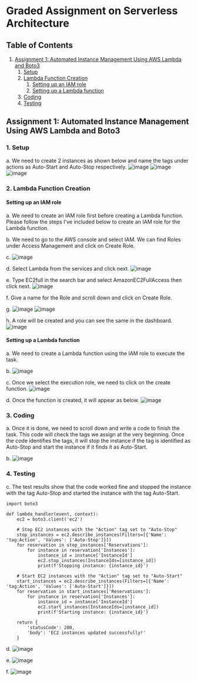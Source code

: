 # Graded Assignment on Serverless Architecture

## Table of Contents
1. [Assignment 1: Automated Instance Management Using AWS Lambda and Boto3](#assignment-1-automated-instance-management-using-aws-lambda-and-boto3)
    1. [Setup](#setup)
    2. [Lambda Function Creation](#lambda-function-creation)
        1. [Setting up an IAM role](#setting-up-an-iam-role)
        2. [Setting up a Lambda function](#setting-up-a-lambda-function)
    3. [Coding](#coding)
    4. [Testing](#testing)

## Assignment 1: Automated Instance Management Using AWS Lambda and Boto3

### 1. Setup

a. We need to create 2 instances as shown below and name the tags under actions as Auto-Start and Auto-Stop respectively.
![image](https://github.com/sayanalokesh/Serverless-Architecture/assets/105637305/b6f53fd3-e757-4cb5-8548-d91562207b29)
![image](https://github.com/sayanalokesh/Serverless-Architecture/assets/105637305/c3ead5bf-3985-4d58-aae7-e45b7e9f925f)
![image](https://github.com/sayanalokesh/Serverless-Architecture/assets/105637305/94b6b076-3bba-47b1-be7c-3e0bed158209)


### 2. Lambda Function Creation

#### Setting up an IAM role

a. We need to create an IAM role first before creating a Lambda function. Please follow the steps I've included below to create an IAM role for the Lambda function.

b. We need to go to the AWS console and select IAM. We can find Roles under Access Management and click on Create Role.

c. ![image](https://github.com/sayanalokesh/Serverless-Architecture/assets/105637305/e5f7416e-3798-4c6a-872e-7e35645edfe4)

d. Select Lambda from the services and click next.
![image](https://github.com/sayanalokesh/Serverless-Architecture/assets/105637305/9c70d4ea-28ba-4c09-a8e4-2ed368f45766)

e. Type EC2full in the search bar and select AmazonEC2FullAccess then click next.
![image](https://github.com/sayanalokesh/Serverless-Architecture/assets/105637305/351f26ba-c4ce-4754-bc86-10c5e9a9233e)

f. Give a name for the Role and scroll down and click on Create Role.

g. ![image](https://github.com/sayanalokesh/Serverless-Architecture/assets/105637305/37f8e8a9-7292-49d5-ac06-f0e798b63c5a)
![image](https://github.com/sayanalokesh/Serverless-Architecture/assets/105637305/c74b37af-2d6a-4a04-83ca-fdb8b423bfbb)

h. A role will be created and you can see the same in the dashboard.
![image](https://github.com/sayanalokesh/Serverless-Architecture/assets/105637305/b8cccafa-e87b-4b69-9089-0d76a3904caa)


#### Setting up a Lambda function

a. We need to create a Lambda function using the IAM role to execute the task.

b. ![image](https://github.com/sayanalokesh/Serverless-Architecture/assets/105637305/c20147db-4939-4ce8-b506-bab123dbabcd)

c. Once we select the execution role, we need to click on the create function.
![image](https://github.com/sayanalokesh/Serverless-Architecture/assets/105637305/1620808d-f98b-40b7-a661-6ba66204340d)

d. Once the function is created, it will appear as below.
![image](https://github.com/sayanalokesh/Serverless-Architecture/assets/105637305/ee6a2279-d979-4446-853e-8ec87e94b977)

### 3. Coding

a. Once it is done, we need to scroll down and write a code to finish the task. This code will check the tags we assign at the very beginning. Once the code identifies the tags, it will stop the instance if the tag is identified as Auto-Stop and start the instance if it finds it as Auto-Start.

b. ![image](https://github.com/sayanalokesh/Serverless-Architecture/assets/105637305/55924ca8-6c38-4dd5-9f08-d56951841ff8)


### 4. Testing

c. The test results show that the code worked fine and stopped the instance with the tag Auto-Stop and started the instance with the tag Auto-Start.
```
import boto3

def lambda_handler(event, context):
    ec2 = boto3.client('ec2')
    
    # Stop EC2 instances with the "Action" tag set to "Auto-Stop"
    stop_instances = ec2.describe_instances(Filters=[{'Name': 'tag:Action', 'Values': ['Auto-Stop']}])
    for reservation in stop_instances['Reservations']:
        for instance in reservation['Instances']:
            instance_id = instance['InstanceId']
            ec2.stop_instances(InstanceIds=[instance_id])
            print(f'Stopping instance: {instance_id}')
    
    # Start EC2 instances with the "Action" tag set to "Auto-Start"
    start_instances = ec2.describe_instances(Filters=[{'Name': 'tag:Action', 'Values': ['Auto-Start']}])
    for reservation in start_instances['Reservations']:
        for instance in reservation['Instances']:
            instance_id = instance['InstanceId']
            ec2.start_instances(InstanceIds=[instance_id])
            print(f'Starting instance: {instance_id}')

    return {
        'statusCode': 200,
        'body': 'EC2 instances updated successfully!'
    }

```

d. ![image](https://github.com/sayanalokesh/Serverless-Architecture/assets/105637305/8207f8a5-e8d2-40a2-9b66-3eec85c17236)

e. ![image](https://github.com/sayanalokesh/Serverless-Architecture/assets/105637305/cf95b18d-33cc-4029-8fa8-4e1303de6c90)


f. ![image](https://github.com/sayanalokesh/Serverless-Architecture/assets/105637305/320acc74-48dd-4688-809f-817c391751e6)



